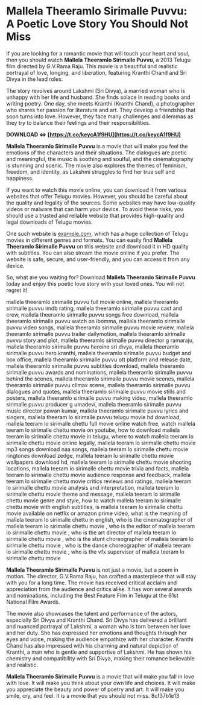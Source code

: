 # Mallela Theeramlo Sirimalle Puvvu: A Poetic Love Story You Should Not Miss
 
If you are looking for a romantic movie that will touch your heart and soul, then you should watch **Mallela Theeramlo Sirimalle Puvvu**, a 2013 Telugu film directed by G.V.Rama Raju. This movie is a beautiful and realistic portrayal of love, longing, and liberation, featuring Kranthi Chand and Sri Divya in the lead roles.
 
The story revolves around Lakshmi (Sri Divya), a married woman who is unhappy with her life and husband. She finds solace in reading books and writing poetry. One day, she meets Kranthi (Kranthi Chand), a photographer who shares her passion for literature and art. They develop a friendship that soon turns into love. However, they face many challenges and dilemmas as they try to balance their feelings and their responsibilities.
 
**DOWNLOAD ⇔ [https://t.co/keycA1f9HU](https://t.co/keycA1f9HU)**


 
**Mallela Theeramlo Sirimalle Puvvu** is a movie that will make you feel the emotions of the characters and their situations. The dialogues are poetic and meaningful, the music is soothing and soulful, and the cinematography is stunning and scenic. The movie also explores the themes of feminism, freedom, and identity, as Lakshmi struggles to find her true self and happiness.
 
If you want to watch this movie online, you can download it from various websites that offer Telugu movies. However, you should be careful about the quality and legality of the sources. Some websites may have low-quality videos or malware that can harm your device. To avoid these risks, you should use a trusted and reliable website that provides high-quality and legal downloads of Telugu movies.
 
One such website is [example.com](https://www.example.com), which has a huge collection of Telugu movies in different genres and formats. You can easily find **Mallela Theeramlo Sirimalle Puvvu** on this website and download it in HD quality with subtitles. You can also stream the movie online if you prefer. The website is safe, secure, and user-friendly, and you can access it from any device.
 
So, what are you waiting for? Download **Mallela Theeramlo Sirimalle Puvvu** today and enjoy this poetic love story with your loved ones. You will not regret it!
 
mallela theeramlo sirimalle puvvu full movie online,  mallela theeramlo sirimalle puvvu imdb rating,  mallela theeramlo sirimalle puvvu cast and crew,  mallela theeramlo sirimalle puvvu songs free download,  mallela theeramlo sirimalle puvvu watch on ibomma,  mallela theeramlo sirimalle puvvu video songs,  mallela theeramlo sirimalle puvvu movie review,  mallela theeramlo sirimalle puvvu trailer dailymotion,  mallela theeramlo sirimalle puvvu story and plot,  mallela theeramlo sirimalle puvvu director g ramaraju,  mallela theeramlo sirimalle puvvu heroine sri divya,  mallela theeramlo sirimalle puvvu hero kranthi,  mallela theeramlo sirimalle puvvu budget and box office,  mallela theeramlo sirimalle puvvu ott platform and release date,  mallela theeramlo sirimalle puvvu subtitles download,  mallela theeramlo sirimalle puvvu awards and nominations,  mallela theeramlo sirimalle puvvu behind the scenes,  mallela theeramlo sirimalle puvvu movie scenes,  mallela theeramlo sirimalle puvvu climax scene,  mallela theeramlo sirimalle puvvu dialogues and quotes,  mallela theeramlo sirimalle puvvu movie stills and posters,  mallela theeramlo sirimalle puvvu making video,  mallela theeramlo sirimalle puvvu producer g umadevi,  mallela theeramlo sirimalle puvvu music director pawan kumar,  mallela theeramlo sirimalle puvvu lyrics and singers,  mallela theeram lo sirimalle puvvu telugu movie hd download,  mallela teeram lo sirimalle chettu full movie online watch free,  watch mallela teeram lo sirimalle chettu movie on youtube,  how to download mallela teeram lo sirimalle chettu movie in telugu,  where to watch mallela teeram lo sirimalle chettu movie online legally,  mallela teeram lo sirimalle chettu movie mp3 songs download naa songs,  mallela teeram lo sirimalle chettu movie ringtones download zedge,  mallela teeram lo sirimalle chettu movie wallpapers download hd,  mallela teeram lo sirimalle chettu movie shooting locations,  mallela teeram lo sirimalle chettu movie trivia and facts,  mallela teeram lo sirimalle chettu movie audience response and feedback,  mallela teeram lo sirimalle chettu movie critics reviews and ratings,  mallela teeram lo sirimalle chettu movie analysis and interpretation,  mallela teeram lo sirimalle chettu movie theme and message,  mallela teeram lo sirimalle chettu movie genre and style,  how to watch mallela teeram lo sirimalle chettu movie with english subtitles,  is mallela teeram lo sirimalle chettu movie available on netflix or amazon prime video,  what is the meaning of mallela teeram lo sirimalle chettu in english,  who is the cinematographer of mallela teeram lo sirimalle chettu movie ,  who is the editor of mallela teeram lo sirimalle chettu movie ,  who is the art director of mallela teeram lo sirimalle chettu movie ,  who is the stunt choreographer of mallela teeram lo sirimalle chettu movie ,  who is the dance choreographer of mallela teeram lo sirimalle chettu movie ,  who is the vfx supervisor of mallela teeram lo sirimalle chettu movie
  
**Mallela Theeramlo Sirimalle Puvvu** is not just a movie, but a poem in motion. The director, G.V.Rama Raju, has crafted a masterpiece that will stay with you for a long time. The movie has received critical acclaim and appreciation from the audience and critics alike. It has won several awards and nominations, including the Best Feature Film in Telugu at the 61st National Film Awards.
 
The movie also showcases the talent and performance of the actors, especially Sri Divya and Kranthi Chand. Sri Divya has delivered a brilliant and nuanced portrayal of Lakshmi, a woman who is torn between her love and her duty. She has expressed her emotions and thoughts through her eyes and voice, making the audience empathize with her character. Kranthi Chand has also impressed with his charming and natural depiction of Kranthi, a man who is gentle and supportive of Lakshmi. He has shown his chemistry and compatibility with Sri Divya, making their romance believable and realistic.
 
**Mallela Theeramlo Sirimalle Puvvu** is a movie that will make you fall in love with love. It will make you think about your own life and choices. It will make you appreciate the beauty and power of poetry and art. It will make you smile, cry, and feel. It is a movie that you should not miss.
 8cf37b1e13
 

